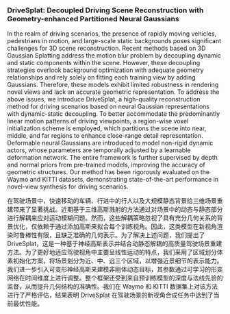 ### DriveSplat: Decoupled Driving Scene Reconstruction with Geometry-enhanced Partitioned Neural Gaussians

In the realm of driving scenarios, the presence of rapidly moving vehicles, pedestrians in motion, and large-scale static backgrounds poses significant challenges for 3D scene reconstruction. Recent methods based on 3D Gaussian Splatting address the motion blur problem by decoupling dynamic and static components within the scene. However, these decoupling strategies overlook background optimization with adequate geometry relationships and rely solely on fitting each training view by adding Gaussians. Therefore, these models exhibit limited robustness in rendering novel views and lack an accurate geometric representation. To address the above issues, we introduce DriveSplat, a high-quality reconstruction method for driving scenarios based on neural Gaussian representations with dynamic-static decoupling. To better accommodate the predominantly linear motion patterns of driving viewpoints, a region-wise voxel initialization scheme is employed, which partitions the scene into near, middle, and far regions to enhance close-range detail representation. Deformable neural Gaussians are introduced to model non-rigid dynamic actors, whose parameters are temporally adjusted by a learnable deformation network. The entire framework is further supervised by depth and normal priors from pre-trained models, improving the accuracy of geometric structures. Our method has been rigorously evaluated on the Waymo and KITTI datasets, demonstrating state-of-the-art performance in novel-view synthesis for driving scenarios.

在驾驶场景中，快速移动的车辆、行进中的行人以及大规模静态背景给三维场景重建带来了显著挑战。近期基于三维高斯溅射的方法通过对场景中的动态与静态部分进行解耦来应对运动模糊问题。然而，这些解耦策略忽视了具有充分几何关系的背景优化，仅依赖于通过添加高斯来拟合每个训练视角。因此，这类模型在新视角渲染时鲁棒性有限，且缺乏准确的几何表示。为了解决上述问题，我们提出了 DriveSplat，这是一种基于神经高斯表示并结合动静态解耦的高质量驾驶场景重建方法。为了更好地适应驾驶视角中主要呈线性运动的特点，我们采用了区域划分体素初始化方案，将场景划分为近、中、远三个区域，以增强近景细节的表示能力。我们进一步引入可变形神经高斯来建模非刚体动态目标，其参数通过可学习的形变网络在时间维度上进行调整。整个框架还受到来自预训练模型的深度与法线先验的监督，从而提升几何结构的准确性。我们在 Waymo 和 KITTI 数据集上对该方法进行了严格评估，结果表明 DriveSplat 在驾驶场景的新视角合成任务中达到了当前最优性能。
